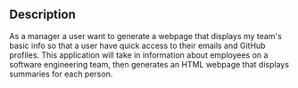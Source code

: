 ## Description
As a manager a user want to generate a webpage that displays my team's basic info so that a user have quick access to their emails and GitHub profiles. This application will take in information about employees on a software engineering team, then generates an HTML webpage that displays summaries for each person.
